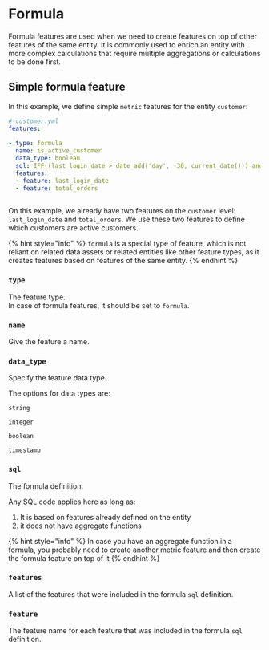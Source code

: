 # Formula

Formula features are used when we need to create features on top of other features of the same entity. It is commonly used to enrich an entity with more complex calculations that require multiple aggregations or calculations to be done first.

## Simple formula feature

In this example, we define simple `metric` features for the entity `customer`:

```yaml
# customer.yml
features:
  
- type: formula
  name: is_active_customer
  data_type: boolean
  sql: IFF((last_login_date > date_add('day', -30, current_date())) and total_orders > 100, true, false)
  features: 
  - feature: last_login_date
  - feature: total_orders
  
```

On this example, we already have two features on the `customer` level: `last_login_date` and `total_orders`. We use these two features to define wbich customers are active customers.

{% hint style="info" %}
`formula` is a special type of feature, which is not reliant on related data assets or related entities like other feature types, as it creates features based on features of the same entity.
{% endhint %}

### `type`

The feature type. \
In case of formula features, it should be set to `formula`.

### `name`

Give the feature a name.

### `data_type`

Specify the feature data type.&#x20;

The options for data types are:

`string`

`integer`

`boolean`

`timestamp`

### `sql`&#x20;

The formula definition.&#x20;

Any SQL code applies here as long as:

1. It is based on features already defined on the entity
2. it does not have aggregate functions

{% hint style="info" %}
In case you have an aggregate function in a formula, you probably need to create another metric feature and then create the formula feature on top of it
{% endhint %}

### `features`&#x20;

A list of the features that were included in the formula `sql` definition.

### `feature`

The feature name for each feature that was included in the formula `sql` definition.
